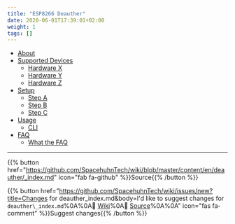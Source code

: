 ```yaml
---
title: "ESP8266 Deauther"
date: 2020-06-01T17:39:01+02:00
weight: 1
tags: []
---
```


* [About](about)
* [Supported Devices](hardware)
  * [Hardware X]()
  * [Hardware Y]()
  * [Hardware Z]()
* [Setup]()
  * [Step A]()
  * [Step B]()
  * [Step C]()
* [Usage]()
  * [CLI]()
* [FAQ]()
  * [What the FAQ]()

---

{{% button href="https://github.com/SpacehuhnTech/wiki/blob/master/content/en/deauther/_index.md" icon="fab fa-github" %}}Source{{% /button %}}

{{% button href="https://github.com/SpacehuhnTech/wiki/issues/new?title=Changes for deauther\_index.md&body=I'd like to suggest changes for `deauther\_index.md`%0A%0A:link: [Wiki](https://spacehuhn.wiki/deauther/_index.md)%0A:link: [Source](https://github.com/SpacehuhnTech/wiki/blob/master/content/en/deauther/_index.md)%0A%0A<!-- Describe your desired changes -->" icon="fas fa-comment" %}}Suggest changes{{% /button %}}